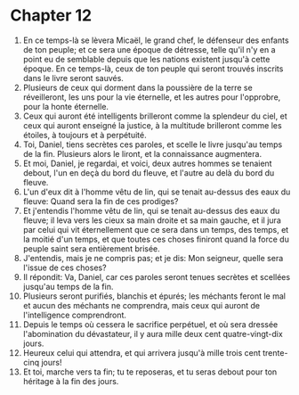 # Chapter 12

1. En ce temps-là se lèvera Micaël, le grand chef, le défenseur des enfants de ton peuple; et ce sera une époque de détresse, telle qu'il n'y en a point eu de semblable depuis que les nations existent jusqu'à cette époque. En ce temps-là, ceux de ton peuple qui seront trouvés inscrits dans le livre seront sauvés.
2. Plusieurs de ceux qui dorment dans la poussière de la terre se réveilleront, les uns pour la vie éternelle, et les autres pour l'opprobre, pour la honte éternelle.
3. Ceux qui auront été intelligents brilleront comme la splendeur du ciel, et ceux qui auront enseigné la justice, à la multitude brilleront comme les étoiles, à toujours et à perpétuité.
4. Toi, Daniel, tiens secrètes ces paroles, et scelle le livre jusqu'au temps de la fin. Plusieurs alors le liront, et la connaissance augmentera.
5. Et moi, Daniel, je regardai, et voici, deux autres hommes se tenaient debout, l'un en deçà du bord du fleuve, et l'autre au delà du bord du fleuve.
6. L'un d'eux dit à l'homme vêtu de lin, qui se tenait au-dessus des eaux du fleuve: Quand sera la fin de ces prodiges?
7. Et j'entendis l'homme vêtu de lin, qui se tenait au-dessus des eaux du fleuve; il leva vers les cieux sa main droite et sa main gauche, et il jura par celui qui vit éternellement que ce sera dans un temps, des temps, et la moitié d'un temps, et que toutes ces choses finiront quand la force du peuple saint sera entièrement brisée.
8. J'entendis, mais je ne compris pas; et je dis: Mon seigneur, quelle sera l'issue de ces choses?
9. Il répondit: Va, Daniel, car ces paroles seront tenues secrètes et scellées jusqu'au temps de la fin.
10. Plusieurs seront purifiés, blanchis et épurés; les méchants feront le mal et aucun des méchants ne comprendra, mais ceux qui auront de l'intelligence comprendront.
11. Depuis le temps où cessera le sacrifice perpétuel, et où sera dressée l'abomination du dévastateur, il y aura mille deux cent quatre-vingt-dix jours.
12. Heureux celui qui attendra, et qui arrivera jusqu'à mille trois cent trente-cinq jours!
13. Et toi, marche vers ta fin; tu te reposeras, et tu seras debout pour ton héritage à la fin des jours.

